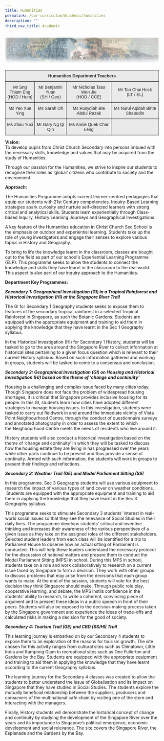 ```yaml
---
title: Humanities
permalink: /our-curriculum/Academic/humanities
description: ""
third_nav_title: Academic
---
```

![](/images/humanitiesheader.jpeg)

<style type="text/css">
.tg  {border-collapse:collapse;border-spacing:0;}
.tg td{border-color:black;border-style:solid;border-width:1px;font-family:Arial, sans-serif;font-size:14px;
  overflow:hidden;padding:10px 5px;word-break:normal;}
.tg th{border-color:black;border-style:solid;border-width:1px;font-family:Arial, sans-serif;font-size:14px;
  font-weight:normal;overflow:hidden;padding:10px 5px;word-break:normal;}
.tg .tg-n4qt{background-color:#EAEAEA;color:#222;font-weight:bold;text-align:center;vertical-align:top}
.tg .tg-ii8k{background-color:#EAEAEA;color:#222;text-align:center;vertical-align:top}
.tg .tg-ku5w{background-color:#EAEAEA;color:#222;text-align:center;vertical-align:middle}
</style>
<table class="tg">
<thead>
  <tr>
    <th class="tg-n4qt" colspan="4">Humanities Department Teachers</th>
  </tr>
</thead>
<tbody>
  <tr>
    <td class="tg-ii8k">Mr Sng Thiam Eng<br>(HOD / Hum)</td>
    <td class="tg-ii8k">Mr Benjamin Yuan<br>(SH / Geo)</td>
    <td class="tg-ku5w"><span style="color:#222;background-color:#EAEAEA">Mr Nicholas Tsao Wen Jie </span><br>(HOD / CCE)</td>
    <td class="tg-ku5w"><span style="color:#222;background-color:#EAEAEA">Mr Tan Chai Hock </span><br>(LT / EL)</td>
  </tr>
  <tr>
    <td class="tg-ii8k">Ms Yeo Xue Ying<br></td>
    <td class="tg-ii8k">Ms Sarah Oh<br></td>
    <td class="tg-ii8k">Ms Rusydiah Bte Abdul Razak<br></td>
    <td class="tg-ii8k">Ms Nurul Aqidah Binte Shabudin <br></td>
  </tr>
  <tr>
    <td class="tg-ii8k">Ms Zhou Yuxi </td>
    <td class="tg-ii8k">Mr Gary Ng Qi Qin <br></td>
    <td class="tg-ii8k">Ms Annie Quek Char Leng<br></td>
    <td class="tg-ii8k"></td>
  </tr>
</tbody>
</table>


**Vision:**  
To develop pupils from Christ Church Secondary into persons imbued with the necessary skills, knowledge and values that may be acquired from the study of Humanities.  
  

Through our passion for the Humanities, we strive to inspire our students to recognise their roles as ‘global’ citizens who contribute to society and the environment.

**Approach:**

The Humanities Programme adopts current learner-centred pedagogies that equip our students with 21st Century competencies. Inquiry-Based Learning strategies spark curiosity and nurture self-directed learners with strong critical and analytical skills. Students learn experientially through Class-based Inquiry, History Learning Journeys and Geographical Investigations. 

A key feature of the Humanities education in Christ Church Sec School is the emphasis on outdoor and experiential learning. Students take up the role of young investigators and engage their senses to explore various topics in History and Geography.

To bring to life the knowledge learnt in the classroom, classes are bought out to the field as part of our school’s Experiential Learning Programme (ELP). This programme seeks to allow the students to connect the knowledge and skills they have learnt in the classroom to the real world. This aspect is also part of our inquiry approach to the Humanities.

**Department Key Programmes:**

**_Secondary 1: Geographical Investigation (GI) in a Tropical Rainforest and Historical Investigation (HI) at the Singapore River Trail_**

The GI for Secondary 1 Geography students seeks to expose them to features of the secondary tropical rainforest in a selected Tropical Rainforest in Singapore, as such the Botanic Gardens. Students are equipped with the appropriate equipment and training to aid them in applying the knowledge that they have learnt in the Sec 1 Geography syllabus. 

In the Historical Investigation (HI) for Secondary 1 History, students will be tasked to go to the area around the Singapore River to collect information at historical sites pertaining to a given focus question which is relevant to their current History syllabus. Based on such information gathered and working in groups, students will be tasked to come to a consensus and conclusion. 

***Secondary 2: Geographical Investigation (GI) on Housing and Historical Investigation (HI) based on the theme of ‘change and continuity’***

Housing is a challenging and complex issue faced by many cities today. Though Singapore does not face the problem of widespread housing shortages, it is critical that Singapore provides inclusive housing for its people. In this GI, students learn how cities have adopted different strategies to manage housing issues. In this investigation, students were tasked to carry out fieldwork in and around the immediate vicinity of Vista Point Neighbourhood Centre, through the conduct of questionnaire surveys and annotated photography in order to assess the extent to which the Neighbourhood Centre meets the needs of residents who live around it. 

History students will also conduct a historical investigation based on the theme of ‘change and continuity’ in which they will be tasked to discuss how the housing estate they are living in has progressed over the years while other parts continue to be present and thus provide a sense of continuity. Armed with such information, the students will work in groups to present their findings and reflections.    

  

***Secondary 3: Weather Trail (GE) and Model Parliament Sitting (SS)***

In this programme, Sec 3 Geography students will use various equipment to research the impact of various types of land cover on weather conditions.  Students are equipped with the appropriate equipment and training to aid them in applying the knowledge that they have learnt in the Sec 3 Geography syllabus. 

This programme seeks to stimulate Secondary 3 students' interest in real-world social issues so that they see the relevance of Social Studies in their daily lives. The programme develops students' critical and inventive thinking and increases their awareness of the various perspectives of a given issue as they take on the assigned roles of the different stakeholders. Selected student leaders from each class will be identified for a trip to Parliament House to observe how an actual sitting of Parliament is conducted. This will help these leaders understand the necessary protocol for the discussion of national matters and prepare them to conduct the Model Parliament Sitting (MPS) in school. During this MPS in school, students take on a role and work collaboratively to research on a current issue faced by Singapore to form a decision. They work with other groups to discuss problems that may arise from the decisions that each group wants to make. At the end of the session, students will vote for the best decision they think Singapore should make. Through public role play, cooperative learning, and debate, the MPS instils confidence in the students’ ability to research, to write a coherent, convincing piece of argument and to present these ideas in a public speech in front of their peers. Students will also be exposed to the decision-making process taken by the Singapore government and experience the ideas of trade-offs and calculated risks in making a decision for the good of society.

  

***Secondary 4: Tourism Trail (GE) and CBD (SS/HI) Trail***

This learning journey is embarked on by our Secondary 4 students to expose them to an exploration of the reasons for tourism growth. The site chosen for this activity ranges from cultural sites such as Chinatown, Little India and Kampong Glam to recreational sites such as One Fullerton and Gardens by the Bay. Students are equipped with the appropriate equipment and training to aid them in applying the knowledge that they have learnt according to the current Geography syllabus. 

The learning journey for the Secondary 4 classes was created to allow the students to better understand the issue of Globalisation and its impact on Singapore that they have studied in Social Studies. The students explore the mutually beneficial relationship between the suppliers, producers and consumers of the multinational cafe chain by visiting one of the store and interacting with the managers. 

Finally, History students will demonstrate the historical concept of change and continuity by studying the development of the Singapore River over the years and its importance to Singapore’s political emergence, economic development and social relevance. The site covers the Singapore River, the Esplanade and the Gardens by the Bay.